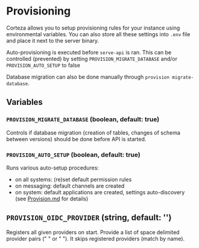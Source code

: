 # Provisioning 

Corteza allows you to setup provisioning rules for your instance using environmental variables.
You can also store all these settings into `.env` file and place it next to the server binary. 

Auto-provisioning is executed before `serve-api` is ran. This can be controlled (prevented) by 
setting `PROVISION_MIGRATE_DATABASE` and/or `PROVISION_AUTO_SETUP` to false

Database migration can also be done manually through `provision migrate-database`.

## Variables

### `PROVISION_MIGRATE_DATABASE` (boolean, default: true)
Controls if database migration (creation of tables, changes of schema between versions) should be done before API is 
started.

### `PROVISION_AUTO_SETUP` (boolean, default: true)

Runs various auto-setup procedures:
 - on all systems: (re)set default permission rules 
 - on messaging: default channels are created
 - on system: default applications are created, settings auto-discovery (see [Provision.md](Provision.md) for details)

## `PROVISION_OIDC_PROVIDER` (string, default: '')

Registers all given providers on start.
Provide a list of space delimited provider pairs ("<name> <provider-url>" or 
"<name> <provider-url> <name-2> <provider-url-2>"). It skips registered providers (match by name).
